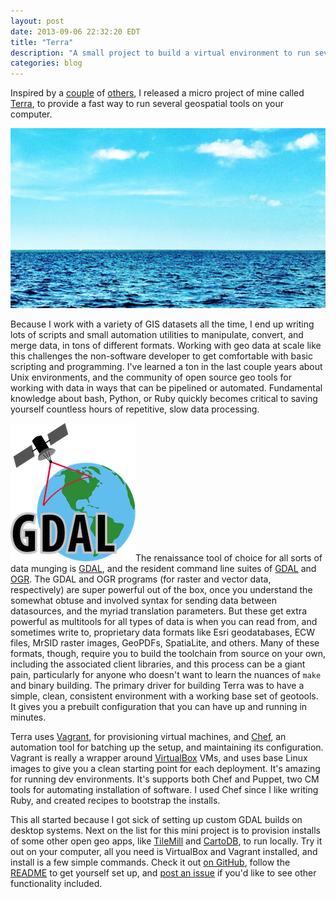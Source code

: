 ```yaml
---
layout: post
date: 2013-09-06 22:32:20 EDT
title: "Terra"
description: "A small project to build a virtual environment to run several geospatial tools on your computer."
categories: blog
---
```


Inspired by a [couple](https://github.com/zhm/geobox) of [others](https://github.com/tlpinney/osmdevbox), I released a micro project of mine called [Terra](https://github.com/colemanm/terra), to provide a fast way to run several geospatial tools on your computer.

![Terra](/images/post-images/terra-sea.jpg)

Because I work with a variety of GIS datasets all the time, I end up writing lots of scripts and small automation utilities to manipulate, convert, and merge data, in tons of different formats. Working with geo data at scale like this challenges the non-software developer to get comfortable with basic scripting and programming. I've learned a ton in the last couple years about Unix environments, and the community of open source geo tools for working with data in ways that can be pipelined or automated. Fundamental knowledge about bash, Python, or Ruby quickly becomes critical to saving yourself countless hours of repetitive, slow data processing.

<img class="right" src="/images/post-images/gdal_logo.png" alt="GDAL" />The renaissance tool of choice for all sorts of data munging is [GDAL](http://www.gdal.org/), and the resident command line suites of [GDAL](http://www.gdal.org/gdal_utilities.html) and [OGR](http://www.gdal.org/ogr_utilities.html). The GDAL and OGR programs (for raster and vector data, respectively) are super powerful out of the box, once you understand the somewhat obtuse and involved syntax for sending data between datasources, and the myriad translation parameters. But these get extra powerful as multitools for all types of data is when you can read from, and sometimes write to, proprietary data formats like Esri geodatabases, ECW files, MrSID raster images, GeoPDFs, SpatiaLite, and others. Many of these formats, though, require you to build the toolchain from source  on your own, including the associated client libraries, and this process can be a giant pain, particularly for anyone who doesn't want to learn the nuances of `make` and binary building. The primary driver for building Terra was to have a simple, clean, consistent environment with a working base set of geotools. It gives you a prebuilt configuration that you can have up and running in minutes.

Terra uses [Vagrant](http://www.vagrantup.com/), for provisioning virtual machines, and [Chef](http://www.opscode.com/chef/), an automation tool for batching up the setup, and maintaining its configuration. Vagrant is really a wrapper around [VirtualBox](https://www.virtualbox.org/) VMs, and uses base Linux images to give you a clean starting point for each deployment. It's amazing for running dev environments. It's supports both Chef and Puppet, two CM tools for automating installation of software. I used Chef since I like writing Ruby, and created recipes to bootstrap the installs.

This all started because I got sick of setting up custom GDAL builds on desktop systems. Next on the list for this mini project is to provision installs of some other open geo apps, like [TileMill](http://www.mapbox.com/tilemill/) and [CartoDB](http://cartodb.com/), to run locally. Try it out on your computer, all you need is VirtualBox and Vagrant installed, and install is a few simple commands. Check it out [on GitHub](https://github.com/colemanm/terra), follow the [README](https://github.com/colemanm/terra/blob/master/README.md) to get yourself set up, and [post an issue](https://github.com/colemanm/terra/issues) if you'd like to see other functionality included.
